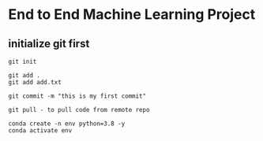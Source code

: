 # End to End Machine Learning Project

## initialize git first
```
git init
```
```
git add .
git add add.txt
```
```
git commit -m "this is my first commit"
```
```
git pull - to pull code from remote repo
```
```
conda create -n env python=3.8 -y
conda activate env

```